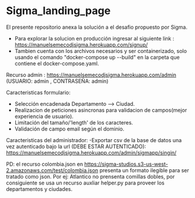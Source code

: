 # Sigma_landing_page

El presente repositorio anexa la solución a el desafio propuesto por Sigma.

- Para explorar la solucion en producción ingresar al siguiente link : https://manuelsemecodjsigma.herokuapp.com/signup/
- Tambien cuenta con los archivos necesarios y ser containerizado, solo usando el comando "docker-compose up --build"
en la carpeta que contiene el docker-compose.yaml.

Recurso admin : https://manuelsemecodjsigma.herokuapp.com/admin (USUARIO: admin , CONTRASEÑA: admin)

Caracteristicas formulario:

- Selección encadenada Departamento --> Ciudad.
- Realizacion de peticiones asincronas para validacion de campos(mejor experiencia de usuario).
- Limitación del tamaño/'length' de los caracteres.
- Validación de campo email según el dominio.

Caracteristicas del administrador:
-Exportar csv de la base de datos una vez autenticado bajo la url
(DEBE ESTAR AUTENTICADO): https://manuelsemecodjsigma.herokuapp.com/admin/sigmapp/singin/

PD: el recurso colombia.json en https://sigma-studios.s3-us-west-2.amazonaws.com/test/colombia.json
presenta un formato ilegible para ser tratado como json. Por ej: Atlantico no prensenta comillas dobles,
por consiguiente se usa un recurso auxliar helper.py para proveer los departamentos y ciudades.
